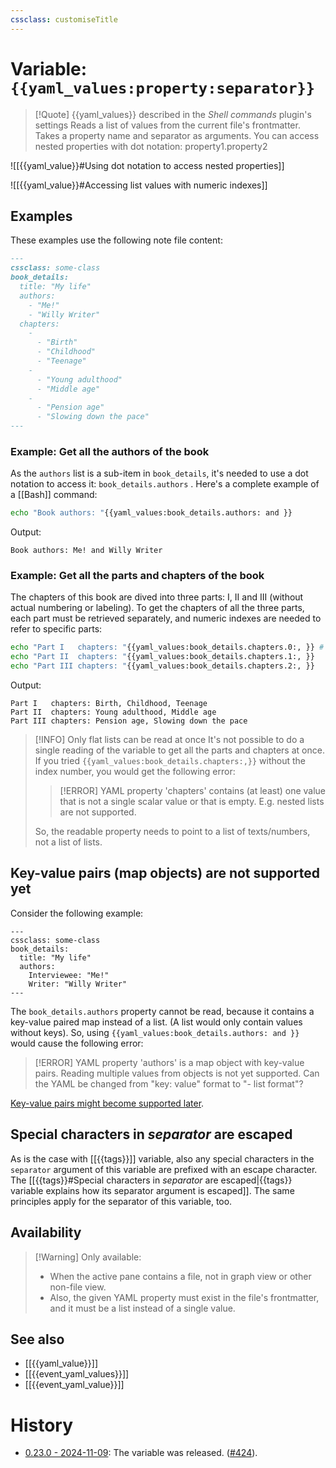 ```yaml
---
cssclass: customiseTitle
---
```

# Variable: `{{yaml_values:property:separator}}`
> [!Quote] {{yaml_values}} described in the *Shell commands* plugin's settings
> Reads a list of values from the current file's frontmatter. Takes a property name and separator as arguments. You can access nested properties with dot notation: property1.property2

![[{{yaml_value}}#Using dot notation to access nested properties]]

![[{{yaml_value}}#Accessing list values with numeric indexes]]

## Examples

These examples use the following note file content:

```markdown
---
cssclass: some-class
book_details:
  title: "My life"
  authors:
    - "Me!"
    - "Willy Writer"
  chapters:
    - 
      - "Birth"
      - "Childhood"
      - "Teenage"
    - 
      - "Young adulthood"
      - "Middle age"
    - 
      - "Pension age"
      - "Slowing down the pace"
---
```

### Example: Get all the authors of the book

As the `authors` list is a sub-item in `book_details`, it's needed to use a dot notation to access it: `book_details.authors` . Here's a complete example of a [[Bash]] command:
```bash
echo "Book authors: "{{yaml_values:book_details.authors: and }}
```
Output:
```
Book authors: Me! and Willy Writer
```

### Example: Get all the parts and chapters of the book

The chapters of this book are dived into three parts: I, II and III (without actual numbering or labeling). To get the chapters of all the three parts, each part must be retrieved separately, and numeric indexes are needed to refer to specific parts:
```bash
echo "Part I   chapters: "{{yaml_values:book_details.chapters.0:, }} # List indexing starts from 0, not 1.
echo "Part II  chapters: "{{yaml_values:book_details.chapters.1:, }}
echo "Part III chapters: "{{yaml_values:book_details.chapters.2:, }}
```
Output:
```
Part I   chapters: Birth, Childhood, Teenage
Part II  chapters: Young adulthood, Middle age
Part III chapters: Pension age, Slowing down the pace
```

> [!INFO] Only flat lists can be read at once
> It's not possible to do a single reading of the variable to get all the parts and chapters at once. If you tried `{{yaml_values:book_details.chapters:,}}` without the index number, you would get the following error:
> > [!ERROR]
> > YAML property 'chapters' contains (at least) one value that is not a single scalar value or that is empty. E.g. nested lists are not supported.
> 
> So, the readable property needs to point to a list of texts/numbers, not a list of lists.

## Key-value pairs (map objects) are not supported yet

Consider the following example:

```
---
cssclass: some-class
book_details:
  title: "My life"
  authors:
    Interviewee: "Me!"
    Writer: "Willy Writer"
---
```

The `book_details.authors` property cannot be read, because it contains a key-value paired map instead of a list. (A list would only contain values without keys). So, using `{{yaml_values:book_details.authors: and }}` would cause the following error:

> [!ERROR] 
> YAML property 'authors' is a map object with key-value pairs. Reading multiple values from objects is not yet supported. Can the YAML be changed from "key: value" format to "- list format"?

[Key-value pairs might become supported later](https://github.com/Taitava/obsidian-shellcommands/discussions/415#discussioncomment-10101724).
## Special characters in _separator_ are escaped

As is the case with [[{{tags}}]] variable, also any special characters in the `separator` argument of this variable are prefixed with an escape character. The [[{{tags}}#Special characters in *separator* are escaped|{{tags}} variable explains how its separator argument is escaped]]. The same principles apply for the separator of this variable, too.

## Availability
> [!Warning] Only available:
> - When the active pane contains a file, not in graph view or other non-file view.
> - Also, the given YAML property must exist in the file's frontmatter, and it must be a list instead of a single value.

## See also
- [[{{yaml_value}}]]
- [[{{event_yaml_values}}]]
- [[{{event_yaml_value}}]]

# History
- [0.23.0 - 2024-11-09](https://github.com/Taitava/obsidian-shellcommands/blob/main/CHANGELOG.md#0230---2024-11-09): The variable was released. ([#424](https://github.com/Taitava/obsidian-shellcommands/issues/424)).
